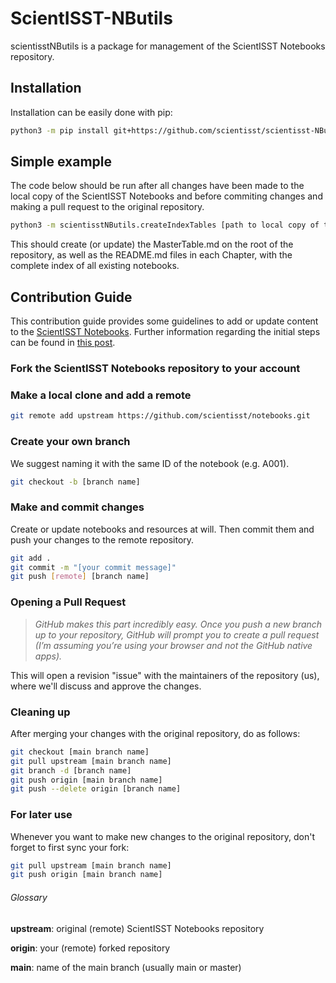 # ScientISST-NButils
scientisstNButils is a package for management of the ScientISST Notebooks repository. 


## Installation
Installation can be easily done with pip:

```bash
python3 -m pip install git+https://github.com/scientisst/scientisst-NButils.git
```

## Simple example

The code below should be run after all changes have been made to the local copy of the ScientISST Notebooks and before commiting changes and making a pull request to the original repository.

```bash
python3 -m scientisstNButils.createIndexTables [path to local copy of the ScientISST Notebooks repository]
```

This should create (or update) the MasterTable.md on the root of the repository, as well as the README.md files in each Chapter, with the complete index of all existing notebooks. 

## Contribution Guide
This contribution guide provides some guidelines to add or update content to the [ScientISST Notebooks](https://github.com/scientisst/notebooks.git). Further information regarding the initial steps can be found in [this post](https://blog.scottlowe.org/2015/01/27/using-fork-branch-git-workflow/).

### Fork the ScientISST Notebooks repository to your account

### Make a local clone and add a remote

```bash
git remote add upstream https://github.com/scientisst/notebooks.git
```

### Create your own branch 
We suggest naming it with the same ID of the notebook (e.g. A001).

```bash
git checkout -b [branch name] 
```

### Make and commit changes
Create or update notebooks and resources at will. Then commit them and push your changes to the remote repository.

```bash
git add .
git commit -m "[your commit message]"
git push [remote] [branch name]
```

### Opening a Pull Request
> _GitHub makes this part incredibly easy. Once you push a new branch up to your repository, GitHub will prompt you to create a pull request (I’m assuming you’re using your browser and not the GitHub native apps)._

This will open a revision "issue" with the maintainers of the repository (us), where we'll discuss and approve the changes.

### Cleaning up
After merging your changes with the original repository, do as follows:

```bash
git checkout [main branch name] 
git pull upstream [main branch name] 
git branch -d [branch name]
git push origin [main branch name]
git push --delete origin [branch name]
```

### For later use
Whenever you want to make new changes to the original repository, don't forget to first sync your fork:

```bash
git pull upstream [main branch name]
git push origin [main branch name]
```

###### Glossary
**upstream**: original (remote) ScientISST Notebooks repository 

**origin**: your (remote) forked repository

**main**: name of the main branch (usually main or master)


